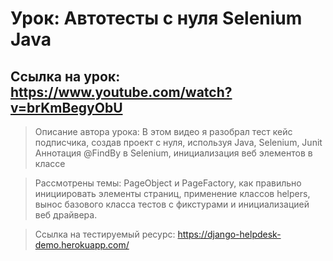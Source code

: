 # Урок: Автотесты с нуля Selenium Java
## Ссылка на урок: https://www.youtube.com/watch?v=brKmBegyObU 

> Описание автора урока:
>  В этом видео я разобрал тест кейс подписчика, создав проект с нуля, используя Java, Selenium, Junit
Аннотация @FindBy в Selenium, инициализация веб элементов в классе

>Рассмотрены темы: PageObject и PageFactory, как правильно инициировать элементы страниц,
> применение классов helpers, вынос базового класса тестов с фикстурами и инициализацией
> веб драйвера.

> Cсылка на тестируемый ресурс: https://django-helpdesk-demo.herokuapp.com/ 